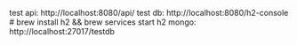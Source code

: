 test api: http://localhost:8080/api/
test db: http://localhost:8080/h2-console # brew install h2 && brew services start h2
mongo: http://localhost:27017/testdb
